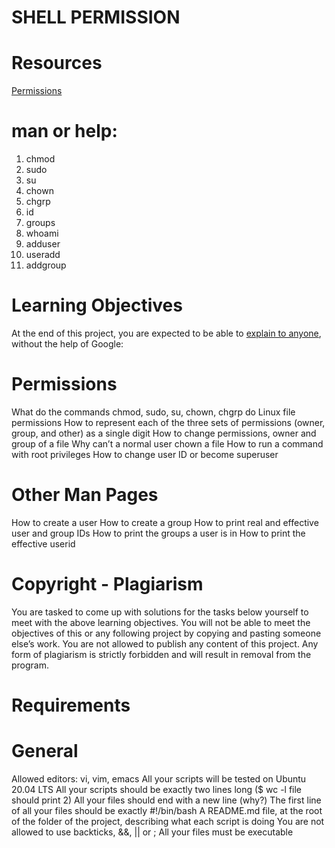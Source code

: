 # SHELL PERMISSION

# Resources
<a href='http://linuxcommand.org/lc3_lts0090.php'>Permissions</a>

# man or help:

1. chmod
2. sudo
3. su
4. chown
5. chgrp
6. id
7. groups
8. whoami
9. adduser
10. useradd
11. addgroup

# Learning Objectives
At the end of this project, you are expected to be able to <a href='https://fs.blog/feynman-learning-technique/?fbclid=IwAR2K5_BGPVo0QjJXkOIIqNsqcXK4lTskPWJvA0asKQIGtCPWaQBdKmj1Ztg'>explain to anyone</a>, without the help of Google:

# Permissions
What do the commands chmod, sudo, su, chown, chgrp do
Linux file permissions
How to represent each of the three sets of permissions (owner, group, and other) as a single digit
How to change permissions, owner and group of a file
Why can’t a normal user chown a file
How to run a command with root privileges
How to change user ID or become superuser

# Other Man Pages
How to create a user
How to create a group
How to print real and effective user and group IDs
How to print the groups a user is in
How to print the effective userid

# Copyright - Plagiarism
You are tasked to come up with solutions for the tasks below yourself to meet with the above learning objectives.
You will not be able to meet the objectives of this or any following project by copying and pasting someone else’s work.
You are not allowed to publish any content of this project.
Any form of plagiarism is strictly forbidden and will result in removal from the program.

# Requirements

# General
Allowed editors: vi, vim, emacs
All your scripts will be tested on Ubuntu 20.04 LTS
All your scripts should be exactly two lines long ($ wc -l file should print 2)
All your files should end with a new line (why?)
The first line of all your files should be exactly #!/bin/bash
A README.md file, at the root of the folder of the project, describing what each script is doing
You are not allowed to use backticks, &&, || or ;
All your files must be executable

